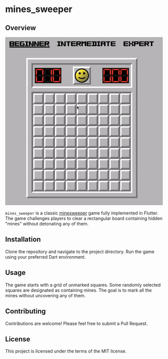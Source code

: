 # mines_sweeper

## Overview

![Demo](https://raw.githubusercontent.com/Pierre-Monier/minesweeper/master/docs/demo.gif)

`mines_sweeper` is a classic [minesweeper](https://en.wikipedia.org/wiki/Minesweeper_(video_game)) game fully implemented in Flutter. The game challenges players to clear a rectangular board containing hidden "mines" without detonating any of them.

## Installation

Clone the repository and navigate to the project directory. Run the game using your preferred Dart environment.

## Usage

The game starts with a grid of unmarked squares. Some randomly selected squares are designated as containing mines. The goal is to mark all the mines without uncovering any of them.

## Contributing

Contributions are welcome! Please feel free to submit a Pull Request.

## License

This project is licensed under the terms of the MIT license.
